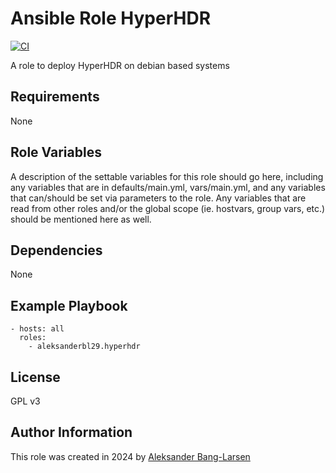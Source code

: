 Ansible Role HyperHDR
=========

[![CI](https://github.com/aleksanderbl29/ansible-role-hyperhdr/actions/workflows/ci.yml/badge.svg)](https://github.com/aleksanderbl29/ansible-role-hyperhdr/actions/workflows/ci.yml)

A role to deploy HyperHDR on debian based systems

Requirements
------------

None

Role Variables
--------------

A description of the settable variables for this role should go here, including any variables that are in defaults/main.yml, vars/main.yml, and any variables that can/should be set via parameters to the role. Any variables that are read from other roles and/or the global scope (ie. hostvars, group vars, etc.) should be mentioned here as well.

Dependencies
------------

None

Example Playbook
----------------

    - hosts: all
      roles:
        - aleksanderbl29.hyperhdr

License
-------

GPL v3

Author Information
------------------

This role was created in 2024 by [Aleksander Bang-Larsen](https://github.com/aleksanderbl29)
